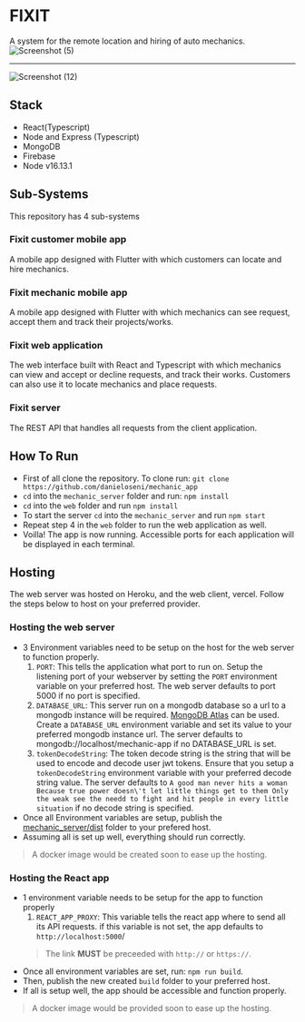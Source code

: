 # FIXIT
A system for the remote location and hiring of auto mechanics.
![Screenshot (5)](https://user-images.githubusercontent.com/45489948/174280182-257666b9-6eda-415e-8499-0c19d7eecc2e.png)
_________
![Screenshot (12)](https://user-images.githubusercontent.com/45489948/174280211-c5414534-ea99-4a7b-8918-3bd41887bd72.png)

## Stack
- React(Typescript)
- Node and Express (Typescript)
- MongoDB
- Firebase
- Node v16.13.1

## Sub-Systems
This repository has 4 sub-systems

### Fixit customer mobile app
A mobile app designed with Flutter with which customers can locate and hire mechanics.
### Fixit mechanic mobile app
A mobile app designed with Flutter with which mechanics can see request, accept them and track their projects/works.
### Fixit web application
The web interface built with React and Typescript with which mechanics can view and accept or decline requests, and track their works. Customers can also use it to locate mechanics and place requests.
### Fixit server
The REST API that handles all requests from the client application.


## How To Run

- First of all clone the repository. To clone run:
  `git clone https://github.com/danieloseni/mechanic_app`
- `cd` into the `mechanic_server` folder and run: `npm install`
- `cd` into the `web` folder and run `npm install`
- To start the server `cd` into the `mechanic_server` and run `npm start`
- Repeat step 4 in the `web` folder to run the web application as well.
- Voilla! The app is now running. Accessible ports for each application will be displayed in each terminal.

## Hosting
The web server was hosted on Heroku, and the web client, vercel. Follow the steps below to host on your preferred provider.
### Hosting the web server
- 3 Environment variables need to be setup on the host for the web server to function properly.
  1. `PORT`: This tells the application what port to run on. Setup the listening port of your webserver by setting the `PORT` environment variable on your preferred host. The web server defaults to port 5000 if no port is specified.
  2. `DATABASE_URL`: This server run on a mongodb database so a url to a mongodb instance will be required. [MongoDB Atlas](https://www.mongodb.com/atlas/database) can be used. Create a `DATABASE_URL` environment variable and set its value to your preferred mongodb instance url. The server defaults to mongodb://localhost/mechanic-app if no DATABASE_URL is set.
  3. `tokenDecodeString`: The token decode string is the string that will be used to encode and decode user jwt tokens. Ensure that you setup a `tokenDecodeString` environment variable with your preferred decode string value. The server defaults to `A good man never hits a woman Because true power doesn\'t let little things get to them Only the weak see the needd to fight and hit people in every little situation` if no decode string is specified.
- Once all Environment variables are setup, publish the [mechanic_server/dist](mechanic_server/dist) folder to your prefered host. 
- Assuming all is set up well, everything should run correctly.
> A docker image would be created soon to ease up the hosting.

### Hosting the React app
- 1 environment variable needs to be setup for the app to function properly
  1. `REACT_APP_PROXY`: This variable tells the react app where to send all its API requests. if this variable is not set, the app defaults to `http://localhost:5000`/
  > The link **MUST** be preceeded with `http://` or `https://`.
- Once all environment variables are set, run: ```npm run build```.
- Then, publish the new created `build` folder to your preferred host.
- If all is setup well, the app should be accessible and function properly.
> A docker image would be provided soon to ease up the hosting.


